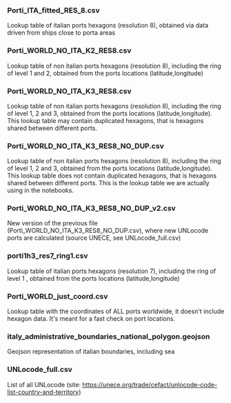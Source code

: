 ### Porti_ITA_fitted_RES_8.csv
Lookup table of italian ports hexagons (resolution 8), obtained via data driven from ships close to porta areas

### Porti_WORLD_NO_ITA_K2_RES8.csv
Lookup table of non italian ports hexagons (resolution 8), including the ring of level 1 and 2, obtained from the ports locations (latitude,longitude)

### Porti_WORLD_NO_ITA_K3_RES8.csv
Lookup table of non italian ports hexagons (resolution 8), including the ring of level 1, 2 and 3, obtained from the ports locations (latitude,longitude). This lookup table may contain duplicated hexagons,
that is hexagons shared between different ports.

### Porti_WORLD_NO_ITA_K3_RES8_NO_DUP.csv
Lookup table of non italian ports hexagons (resolution 8), including the ring of level 1, 2 and 3, obtained from the ports locations (latitude,longitude). This lookup table does not contain duplicated hexagons, that is hexagons shared between different ports. This is the lookup table we are actually using in the notebooks.

### Porti_WORLD_NO_ITA_K3_RES8_NO_DUP_v2.csv
New version of the previous file (Porti_WORLD_NO_ITA_K3_RES8_NO_DUP.csv), where new UNLocode ports are calculated (source UNECE, see UNLocode_full.csv)

### porti1h3_res7_ring1.csv
Lookup table of  italian ports hexagons (resolution 7), including the ring of level 1 , obtained from the ports locations (latitude,longitude)

### Porti_WORLD_just_coord.csv
Lookup table with the coordinates of ALL ports worldwide,  it doesn't include hexagon data.
It's meant for a fast check on port locations.

### italy_administrative_boundaries_national_polygon.geojson
Geojson representation of italian boundaries, including sea

### UNLocode_full.csv
List of all UNLocode (site: https://unece.org/trade/cefact/unlocode-code-list-country-and-territory)
